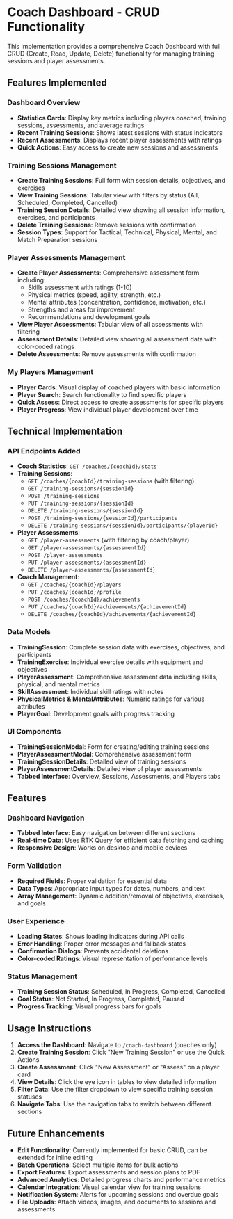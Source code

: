 # Coach Dashboard - CRUD Functionality

This implementation provides a comprehensive Coach Dashboard with full CRUD (Create, Read, Update, Delete) functionality for managing training sessions and player assessments.

## Features Implemented

### Dashboard Overview
- **Statistics Cards**: Display key metrics including players coached, training sessions, assessments, and average ratings
- **Recent Training Sessions**: Shows latest sessions with status indicators
- **Recent Assessments**: Displays recent player assessments with ratings
- **Quick Actions**: Easy access to create new sessions and assessments

### Training Sessions Management
- **Create Training Sessions**: Full form with session details, objectives, and exercises
- **View Training Sessions**: Tabular view with filters by status (All, Scheduled, Completed, Cancelled)
- **Training Session Details**: Detailed view showing all session information, exercises, and participants
- **Delete Training Sessions**: Remove sessions with confirmation
- **Session Types**: Support for Tactical, Technical, Physical, Mental, and Match Preparation sessions

### Player Assessments Management
- **Create Player Assessments**: Comprehensive assessment form including:
  - Skills assessment with ratings (1-10)
  - Physical metrics (speed, agility, strength, etc.)
  - Mental attributes (concentration, confidence, motivation, etc.)
  - Strengths and areas for improvement
  - Recommendations and development goals
- **View Player Assessments**: Tabular view of all assessments with filtering
- **Assessment Details**: Detailed view showing all assessment data with color-coded ratings
- **Delete Assessments**: Remove assessments with confirmation

### My Players Management
- **Player Cards**: Visual display of coached players with basic information
- **Player Search**: Search functionality to find specific players
- **Quick Assess**: Direct access to create assessments for specific players
- **Player Progress**: View individual player development over time

## Technical Implementation

### API Endpoints Added
- **Coach Statistics**: `GET /coaches/{coachId}/stats`
- **Training Sessions**: 
  - `GET /coaches/{coachId}/training-sessions` (with filtering)
  - `GET /training-sessions/{sessionId}`
  - `POST /training-sessions`
  - `PUT /training-sessions/{sessionId}`
  - `DELETE /training-sessions/{sessionId}`
  - `POST /training-sessions/{sessionId}/participants`
  - `DELETE /training-sessions/{sessionId}/participants/{playerId}`
- **Player Assessments**:
  - `GET /player-assessments` (with filtering by coach/player)
  - `GET /player-assessments/{assessmentId}`
  - `POST /player-assessments`
  - `PUT /player-assessments/{assessmentId}`
  - `DELETE /player-assessments/{assessmentId}`
- **Coach Management**:
  - `GET /coaches/{coachId}/players`
  - `PUT /coaches/{coachId}/profile`
  - `POST /coaches/{coachId}/achievements`
  - `PUT /coaches/{coachId}/achievements/{achievementId}`
  - `DELETE /coaches/{coachId}/achievements/{achievementId}`

### Data Models
- **TrainingSession**: Complete session data with exercises, objectives, and participants
- **TrainingExercise**: Individual exercise details with equipment and objectives
- **PlayerAssessment**: Comprehensive assessment data including skills, physical, and mental metrics
- **SkillAssessment**: Individual skill ratings with notes
- **PhysicalMetrics & MentalAttributes**: Numeric ratings for various attributes
- **PlayerGoal**: Development goals with progress tracking

### UI Components
- **TrainingSessionModal**: Form for creating/editing training sessions
- **PlayerAssessmentModal**: Comprehensive assessment form
- **TrainingSessionDetails**: Detailed view of training sessions
- **PlayerAssessmentDetails**: Detailed view of player assessments
- **Tabbed Interface**: Overview, Sessions, Assessments, and Players tabs

## Features

### Dashboard Navigation
- **Tabbed Interface**: Easy navigation between different sections
- **Real-time Data**: Uses RTK Query for efficient data fetching and caching
- **Responsive Design**: Works on desktop and mobile devices

### Form Validation
- **Required Fields**: Proper validation for essential data
- **Data Types**: Appropriate input types for dates, numbers, and text
- **Array Management**: Dynamic addition/removal of objectives, exercises, and goals

### User Experience
- **Loading States**: Shows loading indicators during API calls
- **Error Handling**: Proper error messages and fallback states
- **Confirmation Dialogs**: Prevents accidental deletions
- **Color-coded Ratings**: Visual representation of performance levels

### Status Management
- **Training Session Status**: Scheduled, In Progress, Completed, Cancelled
- **Goal Status**: Not Started, In Progress, Completed, Paused
- **Progress Tracking**: Visual progress bars for goals

## Usage Instructions

1. **Access the Dashboard**: Navigate to `/coach-dashboard` (coaches only)
2. **Create Training Session**: Click "New Training Session" or use the Quick Actions
3. **Create Assessment**: Click "New Assessment" or "Assess" on a player card
4. **View Details**: Click the eye icon in tables to view detailed information
5. **Filter Data**: Use the filter dropdown to view specific training session statuses
6. **Navigate Tabs**: Use the navigation tabs to switch between different sections

## Future Enhancements

- **Edit Functionality**: Currently implemented for basic CRUD, can be extended for inline editing
- **Batch Operations**: Select multiple items for bulk actions
- **Export Features**: Export assessments and session plans to PDF
- **Advanced Analytics**: Detailed progress charts and performance metrics
- **Calendar Integration**: Visual calendar view for training sessions
- **Notification System**: Alerts for upcoming sessions and overdue goals
- **File Uploads**: Attach videos, images, and documents to sessions and assessments
